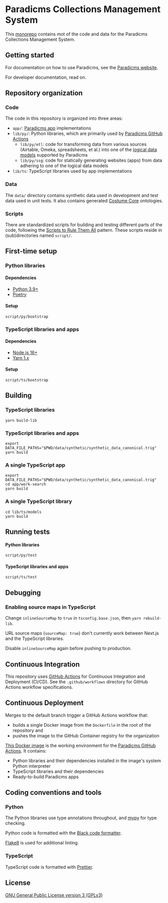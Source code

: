 # Paradicms Collections Management System

This [monorepo](https://en.wikipedia.org/wiki/Monorepo) contains mot of the code and data for the Paradicms Collections Management System.

## Getting started

For documentation on how to use Paradicms, see the [Paradicms website](https://paradicms.org/).

For developer documentation, read on.

## Repository organization

### Code

The code in this repository is organized into three areas:

* `app/`: [Paradicms app](https://paradicms.org/docs/introduction/apps) implementations
* `lib/py/`: Python libraries, which are primarily used by [Paradicms GitHub Actions](https://paradicms.org/docs/reference/github-actions)
  * `lib/py/etl`: code for transforming data from various sources (Airtable, Omeka, spreadsheets, et al.) into one of the [logical data models](https://paradicms.org/docs/reference/logical-data-models/) supported by Paradicms
  * `lib/py/ssg`: code for statically generating websites (apps) from data adhering to one of the logical data models
* `lib/ts`: TypeScript libraries used by app implementations

### Data

The `data/` directory contains synthetic data used in development and test data used in unit tests. It also contains generated [Costume Core](http://www.ardenkirkland.com/costumecore/) ontologies.

### Scripts

There are standardized scripts for building and testing different parts of the code, following the [Scripts to Rule Them All](https://github.com/github/scripts-to-rule-them-all) pattern. These scripts reside in (sub)directories named `script/`.


## First-time setup

### Python libraries

#### Dependencies

* [Python 3.9+](https://www.python.org/)
* [Poetry](https://python-poetry.org/)


#### Setup

```
script/py/bootstrap
```


### TypeScript libraries and apps

#### Dependencies

* [Node.js 16+](https://nodejs.org/en)
* [Yarn 1.x](https://classic.yarnpkg.com/lang/en/)

#### Setup

```
script/ts/bootstrap
```


## Building

### TypeScript libraries

```
yarn build-lib
```

### TypeScript libraries and apps

```
export DATA_FILE_PATHS="$PWD/data/synthetic/synthetic_data_canonical.trig"
yarn build
```

### A single TypeScript app

```
export DATA_FILE_PATHS="$PWD/data/synthetic/synthetic_data_canonical.trig"
cd app/work-search
yarn build
```

### A single TypeScript library

```
cd lib/ts/models
yarn build
```


## Running tests

#### Python libraries

```
script/py/test
```

#### TypeScript libraries and apps

```
script/ts/test
```


## Debugging

### Enabling source maps in TypeScript

Change `inlineSourceMap` to `true` in `tsconfig.base.json`, then `yarn rebuild-lib`.

URL source maps (`sourceMap: true`) don't currently work between Next.js and the TypeScript libraries.

Disable `inlineSourceMap` again before pushing to production.


## Continuous Integration

This repository uses [GitHub Actions](https://github.com/features/actions) for Continuous Integration and Deployment (CI/CD). See the `.github/workflows` directory for GitHub Actions workflow specifications.


## Continuous Deployment

Merges to the default branch trigger a GitHub Actions workflow that:

* builds a single Docker image from the `Dockerfile` in the root of the repository and
* pushes the image to the GitHub Container registry for the organization

[This Docker image](https://github.com/paradicms/paradicms/pkgs/container/paradicms) is the working environment for the [Paradicms GitHub Actions](https://paradicms.org/docs/reference/github-actions). It contains:
* Python libraries and their dependencies installed in the image's system Python interpreter
* TypeScript libraries and their dependencies
* Ready-to-build Paradicms apps


## Coding conventions and tools

### Python

The Python libraries use type annotations throughout, and [mypy](https://www.mypy-lang.org/) for type checking.

Python code is formatted with the [Black code formatter](https://black.readthedocs.io/en/stable/).

[Flake8](https://flake8.pycqa.org/en/latest/) is used for additional linting.

### TypeScript

TypeScript code is formatted with [Prettier](https://prettier.io/).


## License

[GNU General Public License version 3 (GPLv3)](https://www.gnu.org/licenses/gpl-3.0.en.html)